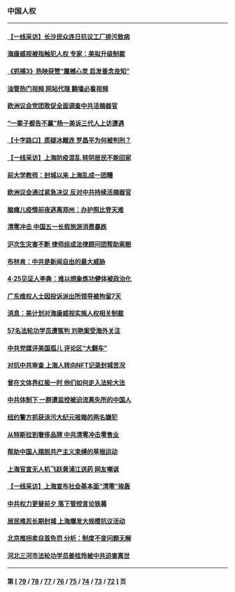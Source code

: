 ### 中国人权
---
#### [【一线采访】长沙民众连日抗议工厂排污致病](../../pages/ncid278/n13729392.md?05080445) 
#### [海康威视被指触犯人权 专家：美拟升级制裁](../../pages/ncid278/n13729009.md?05080445) 
#### [《抓捕3》热映获赞“震撼心灵 启发善念良知”](../../pages/ncid278/n13729129.md?05080445) 
#### [油管热门视频 网站代理 翻墙必看视频](http://209.222.30.114:81/youtube.html?05080445)
#### [欧洲议会党团敦促全面调查中共活摘器官](../../pages/ncid278/n13729021.md?05080445) 
#### [“一辈子都告不赢”杨一美诉三代人上访遭遇](../../pages/ncid278/n13728969.md?05080445) 
#### [【十字路口】质疑冰雕连 罗昌平为何被判刑？](../../pages/ncid278/n13728739.md?05080445) 
#### [【一线采访】上海防疫混乱 转阴居民不能回家](../../pages/ncid278/n13728726.md?05080445) 
#### [前大学教师：封城以来 上海乱成一团糟](../../pages/ncid278/n13728515.md?05080445) 
#### [欧洲议会通过紧急决议 反对中共持续活摘器官](../../pages/ncid278/n13728211.md?05080445) 
#### [脑瘫儿疫情前夜逃离郑州：办护照比登天难](../../pages/ncid278/n13728232.md?05080445) 
#### [清零冲击 中国五一长假旅游消费暴跌](../../pages/ncid278/n13727808.md?05080445) 
#### [沪次生灾害不断 律师组成法律顾问团帮助索赔](../../pages/ncid278/n13727729.md?05080445) 
#### [布林肯：中共是新闻自由的最大威胁](../../pages/ncid278/n13727223.md?05080445) 
#### [4‧25见证人李犇：难以想象炼功健体被政治化](../../pages/ncid278/n13726951.md?05080445) 
#### [广东维权人士因投诉派出所领导被拘留7天](../../pages/ncid278/n13727127.md?05080445) 
#### [消息：美计划对海康威视实施人权相关制裁](../../pages/ncid278/n13727090.md?05080445) 
#### [57名法轮功学员遭冤判 刘艳案受海外关注](../../pages/ncid278/n13726210.md?05080445) 
#### [中共党媒评美国孤儿 评论区“大翻车”](../../pages/ncid278/n13726953.md?05080445) 
#### [对抗中共审查 上海人转向NFT记录封城苦况](../../pages/ncid278/n13726776.md?05080445) 
#### [曾在文体界红极一时 他们如何走入法轮大法](../../pages/ncid278/n13725670.md?05080445) 
#### [中共体制下 一群遭监控被迫流离失所的中国人](../../pages/ncid278/n13725531.md?05080445) 
#### [纽约警方抓获涂污大纪元报箱的两名嫌犯](../../pages/ncid278/n13725794.md?05080445) 
#### [从特斯拉到奢侈品牌 中共清零冲击零售业](../../pages/ncid278/n13725698.md?05080445) 
#### [帮助中国人摆脱共产主义束缚的草根运动](../../pages/ncid278/n13725532.md?05080445) 
#### [上海官宣无人机飞跃黄浦江送药 网友嘲讽](../../pages/ncid278/n13725468.md?05080445) 
#### [【一线采访】上海宣布社会基本面“清零”挨轰](../../pages/ncid278/n13724972.md?05080445) 
#### [中共权力更替前夕 落下管控言论铁幕](../../pages/ncid278/n13724847.md?05080445) 
#### [居民难忍长期封城 上海爆发大规模抗议活动](../../pages/ncid278/n13724894.md?05080445) 
#### [北京推拐卖自首免罚 分析：制度不变问题无解](../../pages/ncid278/n13724829.md?05080445) 
#### [河北三河市法轮功学员姜桂玲被中共迫害离世](../../pages/ncid278/n13724089.md?05080445) 

---
#### 第 [ [79](./79.md?05080445) / [78](./78.md?05080445) / [77](./77.md?05080445) / [76](./76.md?05080445) / [75](./75.md?05080445) / [74](./74.md?05080445) / [73](./73.md?05080445) / [72](./72.md?05080445) ] 页
